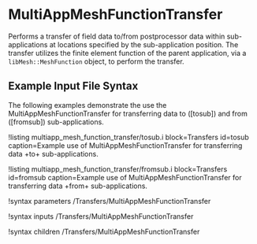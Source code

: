 # MultiAppMeshFunctionTransfer

Performs a transfer of field data to/from postprocessor data within sub-applications at locations
specified by the sub-application position. The transfer utilizes the finite element function of
the parent application, via a `libMesh::MeshFunction` object, to perform the transfer.

## Example Input File Syntax

The following examples demonstrate the use the MultiAppMeshFunctionTransfer for transferring data
to ([tosub]) and from ([fromsub]) sub-applications.

!listing multiapp_mesh_function_transfer/tosub.i block=Transfers id=tosub caption=Example use of MultiAppMeshFunctionTransfer for transferring data +to+ sub-applications.

!listing multiapp_mesh_function_transfer/fromsub.i block=Transfers id=fromsub caption=Example use of MultiAppMeshFunctionTransfer for transferring data +from+ sub-applications.

!syntax parameters /Transfers/MultiAppMeshFunctionTransfer

!syntax inputs /Transfers/MultiAppMeshFunctionTransfer

!syntax children /Transfers/MultiAppMeshFunctionTransfer
